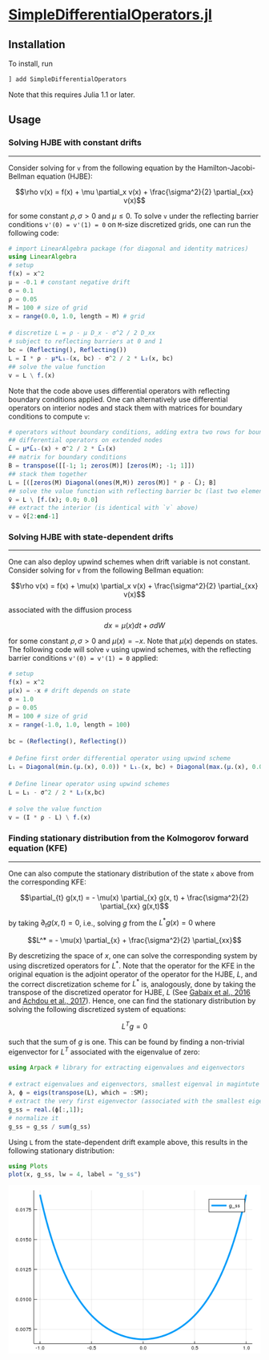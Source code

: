 ﻿[SimpleDifferentialOperators.jl](https://github.com/QuantEcon/SimpleDifferentialOperators.jl/)
=============

## Installation

To install, run
```julia
] add SimpleDifferentialOperators
```

Note that this requires Julia 1.1 or later.

## Usage

### Solving HJBE with constant drifts
-------------
Consider solving for `v` from the following equation by the Hamilton-Jacobi-Bellman equation (HJBE):
```math
\rho v(x) = f(x) + \mu \partial_x v(x) + \frac{\sigma^2}{2} \partial_{xx} v(x)
```

for some constant $\rho, \sigma > 0$ and $\mu \leq 0$. To solve `v` under the reflecting barrier conditions `v'(0) = v'(1) = 0` on `M`-size discretized grids, one can run the following code:
```julia
# import LinearAlgebra package (for diagonal and identity matrices)
using LinearAlgebra 
# setup 
f(x) = x^2 
μ = -0.1 # constant negative drift
σ = 0.1
ρ = 0.05
M = 100 # size of grid
x = range(0.0, 1.0, length = M) # grid

# discretize L = ρ - μ D_x - σ^2 / 2 D_xx
# subject to reflecting barriers at 0 and 1
bc = (Reflecting(), Reflecting())
L = I * ρ - μ*L₁₋(x, bc) - σ^2 / 2 * L₂(x, bc)
## solve the value function
v = L \ f.(x) 
```

Note that the code above uses differential operators with reflecting boundary conditions applied. 
One can alternatively use differential operators on interior nodes and stack them with matrices for boundary conditions to compute `v`:
```julia
# operators without boundary conditions, adding extra two rows for boundary conditions
## differential operators on extended nodes
L̄ = μ*L̄₁₋(x) + σ^2 / 2 * L̄₂(x)
## matrix for boundary conditions
B = transpose([[-1; 1; zeros(M)] [zeros(M); -1; 1]]) 
## stack them together
L = [([zeros(M) Diagonal(ones(M,M)) zeros(M)] * ρ - L̄); B] 
## solve the value function with reflecting barrier bc (last two elements)
v̄ = L \ [f.(x); 0.0; 0.0] 
## extract the interior (is identical with `v` above)
v = v̄[2:end-1] 
```

### Solving HJBE with state-dependent drifts
-------------
One can also deploy upwind schemes when drift variable is not constant. Consider solving for `v` from the following Bellman equation:
```math
\rho v(x) = f(x) + \mu(x) \partial_x v(x) + \frac{\sigma^2}{2} \partial_{xx} v(x)
```

associated with the diffusion process
```math
dx = \mu(x) dt + \sigma dW
```

for some constant $\rho, \sigma > 0$ and $\mu(x) = -x$. Note that $\mu(x)$ depends on states. The following code will solve `v` using upwind schemes, with the reflecting barrier conditions `v'(0) = v'(1) = 0` applied:
```julia
# setup 
f(x) = x^2 
μ(x) = -x # drift depends on state
σ = 1.0
ρ = 0.05
M = 100 # size of grid
x = range(-1.0, 1.0, length = 100)

bc = (Reflecting(), Reflecting())

# Define first order differential operator using upwind scheme
L₁ = Diagonal(min.(μ.(x), 0.0)) * L₁₋(x, bc) + Diagonal(max.(μ.(x), 0.0)) * L₁₊(x, bc)

# Define linear operator using upwind schemes
L = L₁ - σ^2 / 2 * L₂(x,bc)

# solve the value function
v = (I * ρ - L) \ f.(x) 
```

### Finding stationary distribution from the Kolmogorov forward equation (KFE)
-------------
One can also compute the stationary distribution of the state `x` above from the corresponding KFE:
```math
\partial_{t} g(x,t) = - \mu(x) \partial_{x} g(x, t) + \frac{\sigma^2}{2} \partial_{xx} g(x,t)
```
by taking $\partial_{t} g(x,t) = 0$, i.e., solving $g$ from the $L^* g(x) = 0$ where
```math
L^* = - \mu(x) \partial_{x} + \frac{\sigma^2}{2} \partial_{xx}
```

By descretizing the space of $x$, one can solve the corresponding system by using discretized operators for ${L}^*$. Note that the operator for the KFE in the original equation is the adjoint operator of the operator for the HJBE, ${L}$, and the correct discretization scheme for $L^*$ is, analogously, done by taking the transpose of the discretized operator for HJBE, $L$ (See [Gabaix et al., 2016](https://doi.org/10.3982/ECTA13569) and [Achdou et al., 2017](https://ideas.repec.org/p/nbr/nberwo/23732.html)). Hence, one can find the stationary distribution by solving the following discretized system of equations:

```math
L^T g = 0
```

such that the sum of $g$ is one. This can be found by finding a non-trivial eigenvector for $L^T$  associated with the eigenvalue of zero:

```julia
using Arpack # library for extracting eigenvalues and eigenvectors

# extract eigenvalues and eigenvectors, smallest eigenval in magintute first
λ, ϕ = eigs(transpose(L), which = :SM); 
# extract the very first eigenvector (associated with the smallest eigenvalue)
g_ss = real.(ϕ[:,1]);
# normalize it
g_ss = g_ss / sum(g_ss)
```

Using `L` from the state-dependent drift example above, this results in the following stationary distribution:

```julia
using Plots
plot(x, g_ss, lw = 4, label = "g_ss")
```

![plot-stationary-dist](assets/plot-stationary-dist.png)